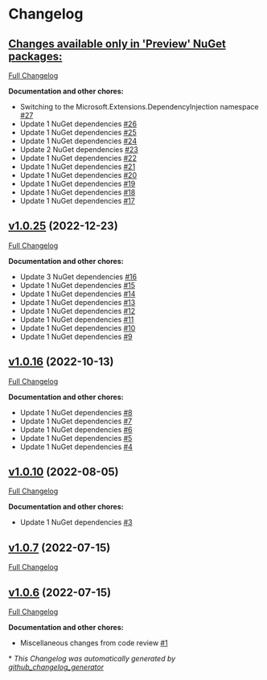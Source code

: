 # Changelog

## [**Changes available only in 'Preview' NuGet packages:**](https://github.com/nanoframework/nanoFramework.Hosting/tree/HEAD)

[Full Changelog](https://github.com/nanoframework/nanoFramework.Hosting/compare/v1.0.25...HEAD)

**Documentation and other chores:**

- Switching to the Microsoft.Extensions.DependencyInjection namespace [\#27](https://github.com/nanoframework/nanoFramework.Hosting/pull/27)
- Update 1 NuGet dependencies [\#26](https://github.com/nanoframework/nanoFramework.Hosting/pull/26)
- Update 1 NuGet dependencies [\#25](https://github.com/nanoframework/nanoFramework.Hosting/pull/25)
- Update 1 NuGet dependencies [\#24](https://github.com/nanoframework/nanoFramework.Hosting/pull/24)
- Update 2 NuGet dependencies [\#23](https://github.com/nanoframework/nanoFramework.Hosting/pull/23)
- Update 1 NuGet dependencies [\#22](https://github.com/nanoframework/nanoFramework.Hosting/pull/22)
- Update 1 NuGet dependencies [\#21](https://github.com/nanoframework/nanoFramework.Hosting/pull/21)
- Update 1 NuGet dependencies [\#20](https://github.com/nanoframework/nanoFramework.Hosting/pull/20)
- Update 1 NuGet dependencies [\#19](https://github.com/nanoframework/nanoFramework.Hosting/pull/19)
- Update 1 NuGet dependencies [\#18](https://github.com/nanoframework/nanoFramework.Hosting/pull/18)
- Update 1 NuGet dependencies [\#17](https://github.com/nanoframework/nanoFramework.Hosting/pull/17)

## [v1.0.25](https://github.com/nanoframework/nanoFramework.Hosting/tree/v1.0.25) (2022-12-23)

[Full Changelog](https://github.com/nanoframework/nanoFramework.Hosting/compare/v1.0.16...v1.0.25)

**Documentation and other chores:**

- Update 3 NuGet dependencies [\#16](https://github.com/nanoframework/nanoFramework.Hosting/pull/16)
- Update 1 NuGet dependencies [\#15](https://github.com/nanoframework/nanoFramework.Hosting/pull/15)
- Update 1 NuGet dependencies [\#14](https://github.com/nanoframework/nanoFramework.Hosting/pull/14)
- Update 1 NuGet dependencies [\#13](https://github.com/nanoframework/nanoFramework.Hosting/pull/13)
- Update 1 NuGet dependencies [\#12](https://github.com/nanoframework/nanoFramework.Hosting/pull/12)
- Update 1 NuGet dependencies [\#11](https://github.com/nanoframework/nanoFramework.Hosting/pull/11)
- Update 1 NuGet dependencies [\#10](https://github.com/nanoframework/nanoFramework.Hosting/pull/10)
- Update 1 NuGet dependencies [\#9](https://github.com/nanoframework/nanoFramework.Hosting/pull/9)

## [v1.0.16](https://github.com/nanoframework/nanoFramework.Hosting/tree/v1.0.16) (2022-10-13)

[Full Changelog](https://github.com/nanoframework/nanoFramework.Hosting/compare/v1.0.10...v1.0.16)

**Documentation and other chores:**

- Update 1 NuGet dependencies [\#8](https://github.com/nanoframework/nanoFramework.Hosting/pull/8)
- Update 1 NuGet dependencies [\#7](https://github.com/nanoframework/nanoFramework.Hosting/pull/7)
- Update 1 NuGet dependencies [\#6](https://github.com/nanoframework/nanoFramework.Hosting/pull/6)
- Update 1 NuGet dependencies [\#5](https://github.com/nanoframework/nanoFramework.Hosting/pull/5)
- Update 1 NuGet dependencies [\#4](https://github.com/nanoframework/nanoFramework.Hosting/pull/4)

## [v1.0.10](https://github.com/nanoframework/nanoFramework.Hosting/tree/v1.0.10) (2022-08-05)

[Full Changelog](https://github.com/nanoframework/nanoFramework.Hosting/compare/v1.0.7...v1.0.10)

**Documentation and other chores:**

- Update 1 NuGet dependencies [\#3](https://github.com/nanoframework/nanoFramework.Hosting/pull/3)

## [v1.0.7](https://github.com/nanoframework/nanoFramework.Hosting/tree/v1.0.7) (2022-07-15)

[Full Changelog](https://github.com/nanoframework/nanoFramework.Hosting/compare/v1.0.6...v1.0.7)

## [v1.0.6](https://github.com/nanoframework/nanoFramework.Hosting/tree/v1.0.6) (2022-07-15)

[Full Changelog](https://github.com/nanoframework/nanoFramework.Hosting/compare/22fae3b7cfb29c8e38951e1a64e1de213897adf6...v1.0.6)

**Documentation and other chores:**

- Miscellaneous changes from code review [\#1](https://github.com/nanoframework/nanoFramework.Hosting/pull/1)



\* *This Changelog was automatically generated by [github_changelog_generator](https://github.com/github-changelog-generator/github-changelog-generator)*
